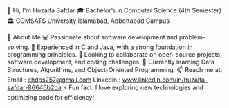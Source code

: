 👋 Hi, I'm Huzaifa Safdar
🎓 Bachelor’s in Computer Science (4th Semester)
🏛 COMSATS University Islamabad, Abbottabad Campus

🚀 About Me
💻 Passionate about software development and problem-solving.
🔹 Experienced in C and Java, with a strong foundation in programming principles.
🤝 Looking to collaborate on open-source projects, software development, and coding challenges.
🌱 Currently learning Data Structures, Algorithms, and Object-Oriented Programming.
📫 Reach me at: 
Email : chdps257@gmail.com
Linkedin : www.linkedin.com/in/huzaifa-safdar-86646b2ba
⚡ Fun fact: I love exploring new technologies and optimizing code for efficiency!
